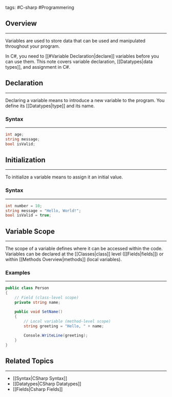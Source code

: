 
tags: #C-sharp #Programmering 
## Overview
---
Variables are used to store data that can be used and manipulated throughout your program.

In C#, you need to [[#Variable Declaration|declare]] variables before you can use them. This note covers variable declaration, [[Datatypes|data types]], and assignment in C#.

## Declaration
---
Declaring a variable means to introduce a new variable to the program. You define its [[Datatypes|type]] and its name.
### Syntax
---
```csharp
int age;
string message;
bool isValid;
```

## Initialization
---
To initialize a variable means to assign it an initial value.
### Syntax
---
```csharp
int number = 10;
string message = "Hello, World!";
bool isValid = true;
```

## Variable Scope
---
The scope of a variable defines where it can be accessed within the code. 
Variables can be declared at the [[Classes|class]] level ([[Fields|fields]]) or within [[Methods Overview|methods]] (local variables).

### Examples
---
```csharp
public class Person
{
    // Field (class-level scope)
    private string name;

    public void SetName()
    {
        // Local variable (method-level scope)
        string greeting = "Hello, " + name;
        
        Console.WriteLine(greeting);  
    }
}
```
## Related Topics
---
- [[Syntax|CSharp Syntax]]
- [[Datatypes|CSharp Datatypes]]
- [[Fields|Csharp Fields]]